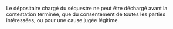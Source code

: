  
 Le dépositaire chargé du séquestre ne peut être déchargé avant la contestation terminée, que du consentement de toutes les parties intéressées, ou pour une cause jugée légitime.  

  
